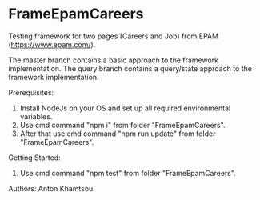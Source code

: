 # FrameEpamCareers
Testing framework for two pages (Careers and Job) from EPAM (https://www.epam.com/).

The master branch contains a basic approach to the framework implementation.
The query branch contains a query/state approach to the framework implementation.

Prerequisites:
1. Install NodeJs on your OS and set up all required environmental variables.
2. Use cmd command "npm i" from folder "FrameEpamCareers".
3. After that use cmd command "npm run update" from folder "FrameEpamCareers".

Getting Started:
1. Use cmd command "npm test" from folder "FrameEpamCareers".

Authors:
Anton Khamtsou
